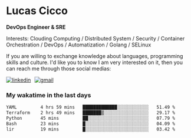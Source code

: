 # Lucas Cicco

**DevOps Engineer & SRE**

Interests: Clouding Computing / Distributed System / Security / Container Orchestration / DevOps / Automatization / Golang / SELinux

If you are willing to exchange knowledge about languages, programming skills and culture. I'd like you to know I am very interested on it, then you can reach me through those social medias:

<div style="display: flex; align-items: center; gap: 10px;">
  <a href="https://www.linkedin.com/in/lucas-vitor-de-cicco" target="_blank">
    <img
      src="https://img.shields.io/badge/-LinkedIn-%230077B5?style=for-the-badge&logo=linkedin&logoColor=white"
      alt="linkedin"
      target="_blank" 
    />
  </a>
  <a href="mailto:lucasvitorx1@gmail.com">
      <img
        src="https://img.shields.io/badge/-Gmail-%23333?style=for-the-badge&logo=gmail&logoColor=white"
        alt="gmail"
        target="_blank"
      />
  </a>
</div>

### My wakatime in the last days

<!--START_SECTION:waka-->

```txt
YAML         4 hrs 59 mins   █████████████░░░░░░░░░░░░   51.49 %
Terraform    2 hrs 49 mins   ███████▒░░░░░░░░░░░░░░░░░   29.17 %
Python       45 mins         ██░░░░░░░░░░░░░░░░░░░░░░░   07.79 %
Bash         23 mins         █░░░░░░░░░░░░░░░░░░░░░░░░   04.09 %
lir          19 mins         █░░░░░░░░░░░░░░░░░░░░░░░░   03.42 %
```

<!--END_SECTION:waka-->
